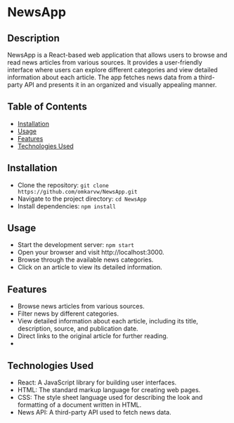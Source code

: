 # NewsApp

## Description
NewsApp is a React-based web application that allows users to browse and read news articles from various sources. It provides a user-friendly interface where users can explore different categories and view detailed information about each article. The app fetches news data from a third-party API and presents it in an organized and visually appealing manner.

## Table of Contents
- [Installation](#installation)
- [Usage](#usage)
- [Features](#features)
- [Technologies Used](#technologies-used)


## Installation
- Clone the repository: `git clone https://github.com/omkarvw/NewsApp.git`
- Navigate to the project directory: `cd NewsApp`
- Install dependencies: `npm install`


## Usage
- Start the development server: `npm start`
- Open your browser and visit http://localhost:3000.
- Browse through the available news categories.
- Click on an article to view its detailed information.


## Features
- Browse news articles from various sources.
- Filter news by different categories.
- View detailed information about each article, including its title, description, source, and publication date.
- Direct links to the original article for further reading.
- 
## Technologies Used
- React: A JavaScript library for building user interfaces.
- HTML: The standard markup language for creating web pages.
- CSS: The style sheet language used for describing the look and formatting of a document written in HTML.
- News API: A third-party API used to fetch news data.
